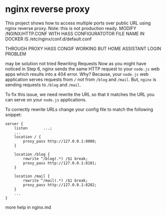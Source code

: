 # nginx reverse proxy

This project shows how to access multiple ports over public URL using nginx reverse proxy. 
Note: this is not production ready.
MODIFY /NGINX/HTTP.CONF WITH HASS CONFIGURATOTOR FILE NAME IN DOCKER IS /etc/nginx/conf.d/default.conf


 THROUGH PROXY HASS CONGIF WORKING BUT HOME ASSISTANT LOGIN PROBLEM
 
 
 may be solution not tried
 Rewriting Requests
Now as you might have noticed in Step 6, nginx sends the same
HTTP request to your `node.js` web apps which results into a 404 error.
Why? Because, your `node.js` web application serves requests from `/`
not from `/blog` and `/mail`. But, `nginx` is sending requests to `/blog` and
`/mail`.

To fix this issue, we need rewrite the URL so that it matches the URL
you can serve on your `node.js` applications.

To correctly rewrite URLs change your config file to match the following snippet:

```
server {
    listen       ...;
    ...
    location / {
        proxy_pass http://127.0.0.1:8080;
    }
    
    location /blog {
        rewrite ^/blog(.*) /$1 break;
        proxy_pass http://127.0.0.1:8181;
    }

    location /mail {
        rewrite ^/mail(.*) /$1 break;
        proxy_pass http://127.0.0.1:8282;
    }
    ...
}
```


more help in nginx.md
